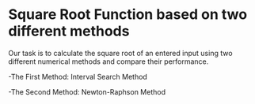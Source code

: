  # Square Root Function based on two different methods
 Our task is to calculate the square root of an entered input using two different numerical methods and compare their performance.
 
 -The First Method: Interval Search Method
 
 -The Second Method: Newton-Raphson Method 

